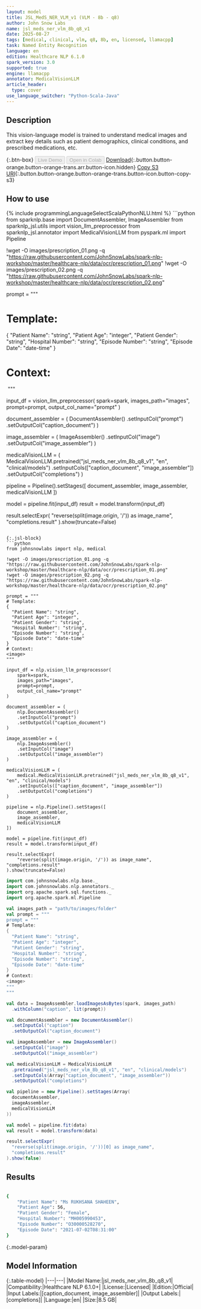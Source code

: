 ```yaml
---
layout: model
title: JSL_MedS_NER_VLM_v1 (VLM - 8b - q8)
author: John Snow Labs
name: jsl_meds_ner_vlm_8b_q8_v1
date: 2025-08-27
tags: [medical, clinical, vlm, q8, 8b, en, licensed, llamacpp]
task: Named Entity Recognition
language: en
edition: Healthcare NLP 6.1.0
spark_version: 3.0
supported: true
engine: llamacpp
annotator: MedicalVisionLLM
article_header:
  type: cover
use_language_switcher: "Python-Scala-Java"
---
```


## Description

This vision-language model is trained to understand medical images and extract key details such as patient demographics, clinical conditions, and prescribed medications, etc.

{:.btn-box}
<button class="button button-orange" disabled>Live Demo</button>
<button class="button button-orange" disabled>Open in Colab</button>
[Download](https://s3.amazonaws.com/auxdata.johnsnowlabs.com/clinical/models/jsl_meds_ner_vlm_8b_q8_v1_en_6.1.0_3.0_1756301701205.zip){:.button.button-orange.button-orange-trans.arr.button-icon.hidden}
[Copy S3 URI](s3://auxdata.johnsnowlabs.com/clinical/models/jsl_meds_ner_vlm_8b_q8_v1_en_6.1.0_3.0_1756301701205.zip){:.button.button-orange.button-orange-trans.button-icon.button-copy-s3}

## How to use



<div class="tabs-box" markdown="1">
{% include programmingLanguageSelectScalaPythonNLU.html %}
```python
from sparknlp.base import DocumentAssembler, ImageAssembler
from sparknlp_jsl.utils import vision_llm_preprocessor
from sparknlp_jsl.annotator import MedicalVisionLLM
from pyspark.ml import Pipeline

!wget -O images/prescription_01.png -q "https://raw.githubusercontent.com/JohnSnowLabs/spark-nlp-workshop/master/healthcare-nlp/data/ocr/prescription_01.png"
!wget -O images/prescription_02.png -q "https://raw.githubusercontent.com/JohnSnowLabs/spark-nlp-workshop/master/healthcare-nlp/data/ocr/prescription_02.png"

prompt = """
# Template:
{
  "Patient Name": "string",
  "Patient Age": "integer",
  "Patient Gender": "string",
  "Hospital Number": "string",
  "Episode Number": "string",
  "Episode Date": "date-time"
}
# Context:
<image>
"""

input_df = vision_llm_preprocessor(
    spark=spark,
    images_path="images",
    prompt=prompt,
    output_col_name="prompt"
)

document_assembler = (
    DocumentAssembler()
    .setInputCol("prompt")
    .setOutputCol("caption_document")
)

image_assembler = (
    ImageAssembler()
    .setInputCol("image")
    .setOutputCol("image_assembler")
)

medicalVisionLLM = (
    MedicalVisionLLM.pretrained("jsl_meds_ner_vlm_8b_q8_v1", "en", "clinical/models")
    .setInputCols(["caption_document", "image_assembler"])
    .setOutputCol("completions")
)

pipeline = Pipeline().setStages([
    document_assembler,
    image_assembler,
    medicalVisionLLM
])

model = pipeline.fit(input_df)
result = model.transform(input_df)

result.selectExpr(
    "reverse(split(image.origin, '/')) as image_name", "completions.result"
).show(truncate=False)

```

{:.jsl-block}
```python
from johnsnowlabs import nlp, medical

!wget -O images/prescription_01.png -q "https://raw.githubusercontent.com/JohnSnowLabs/spark-nlp-workshop/master/healthcare-nlp/data/ocr/prescription_01.png"
!wget -O images/prescription_02.png -q "https://raw.githubusercontent.com/JohnSnowLabs/spark-nlp-workshop/master/healthcare-nlp/data/ocr/prescription_02.png"

prompt = """
# Template:
{
  "Patient Name": "string",
  "Patient Age": "integer",
  "Patient Gender": "string",
  "Hospital Number": "string",
  "Episode Number": "string",
  "Episode Date": "date-time"
}
# Context:
<image>
"""

input_df = nlp.vision_llm_preprocessor(
    spark=spark,
    images_path="images",
    prompt=prompt,
    output_col_name="prompt"
)

document_assembler = (
    nlp.DocumentAssembler()
    .setInputCol("prompt")
    .setOutputCol("caption_document")
)

image_assembler = (
    nlp.ImageAssembler()
    .setInputCol("image")
    .setOutputCol("image_assembler")
)

medicalVisionLLM = (
    medical.MedicalVisionLLM.pretrained("jsl_meds_ner_vlm_8b_q8_v1", "en", "clinical/models")
    .setInputCols(["caption_document", "image_assembler"])
    .setOutputCol("completions")
)

pipeline = nlp.Pipeline().setStages([
    document_assembler,
    image_assembler,
    medicalVisionLLM
])

model = pipeline.fit(input_df)
result = model.transform(input_df)

result.selectExpr(
    "reverse(split(image.origin, '/')) as image_name", "completions.result"
).show(truncate=False)

```
```scala
import com.johnsnowlabs.nlp.base._
import com.johnsnowlabs.nlp.annotators._
import org.apache.spark.sql.functions._
import org.apache.spark.ml.Pipeline

val images_path = "path/to/images/folder"
val prompt = """
prompt = """
# Template:
{
  "Patient Name": "string",
  "Patient Age": "integer",
  "Patient Gender": "string",
  "Hospital Number": "string",
  "Episode Number": "string",
  "Episode Date": "date-time"
}
# Context:
<image>
"""
"""

val data = ImageAssembler.loadImagesAsBytes(spark, images_path)
  .withColumn("caption", lit(prompt))

val documentAssembler = new DocumentAssembler()
  .setInputCol("caption")
  .setOutputCol("caption_document")

val imageAssembler = new ImageAssembler()
  .setInputCol("image")
  .setOutputCol("image_assembler")

val medicalVisionLLM = MedicalVisionLLM
  .pretrained("jsl_meds_ner_vlm_8b_q8_v1", "en", "clinical/models")
  .setInputCols(Array("caption_document", "image_assembler"))
  .setOutputCol("completions")

val pipeline = new Pipeline().setStages(Array(
  documentAssembler,
  imageAssembler,
  medicalVisionLLM
))

val model = pipeline.fit(data)
val result = model.transform(data)

result.selectExpr(
  "reverse(split(image.origin, '/'))[0] as image_name",
  "completions.result"
).show(false)

```
</div>

## Results

```bash

{
    "Patient Name": "Ms RUKHSANA SHAHEEN",
    "Patient Age": 56,
    "Patient Gender": "Female",
    "Hospital Number": "MH005990453",
    "Episode Number": "O30000528270",
    "Episode Date": "2021-07-02T08:31:00"
}

```

{:.model-param}
## Model Information

{:.table-model}
|---|---|
|Model Name:|jsl_meds_ner_vlm_8b_q8_v1|
|Compatibility:|Healthcare NLP 6.1.0+|
|License:|Licensed|
|Edition:|Official|
|Input Labels:|[caption_document, image_assembler]|
|Output Labels:|[completions]|
|Language:|en|
|Size:|8.5 GB|